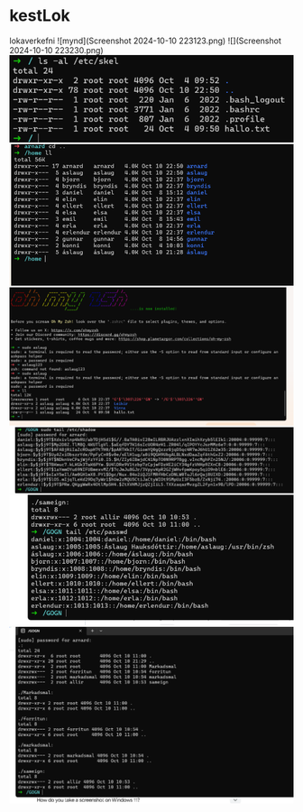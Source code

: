 # kestLok
lokaverkefni 
![mynd](Screenshot 2024-10-10 223123.png)
![](Screenshot 2024-10-10 223230.png)
![](1.png)
![](2.png)
![](3.png)
![](4.png)
![](5.png)
![](6.png)
